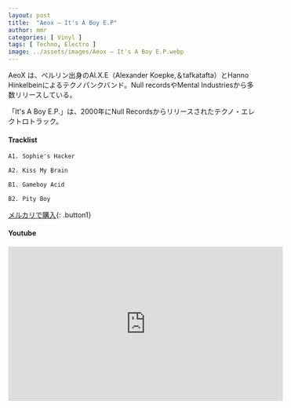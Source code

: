 ```yaml
---
layout: post
title:  "Aeox – It's A Boy E.P"
author: mmr
categories: [ Vinyl ]
tags: [ Techno, Electro ]
image: ../assets/images/Aeox – It's A Boy E.P.webp
---
```


AeoX は、ベルリン出身のAl.X.E（Alexander Koepke,＆tafkatafta）とHanno Hinkelbeinによるテクノパンクバンド。Null recordsやMental Industriesから多数リリースしている。

「It's A Boy E.P.」は、2000年にNull Recordsからリリースされたテクノ・エレクトロトラック。

#### Tracklist
```md
A1. Sophie's Hacker

A2. Kiss My Brain

B1. Gameboy Acid

B2. Pity Boy
```

[メルカリで購入](https://jp.mercari.com/item/m56315696967?afid=6142608987){: .button1}

#### Youtube
<iframe width="560" height="315" src="https://www.youtube.com/embed/wkiUzLXPlg8?si=v_I1TvvcI2aKxdbg" title="YouTube video player" frameborder="0" allow="accelerometer; autoplay; clipboard-write; encrypted-media; gyroscope; picture-in-picture; web-share" referrerpolicy="strict-origin-when-cross-origin" allowfullscreen></iframe>